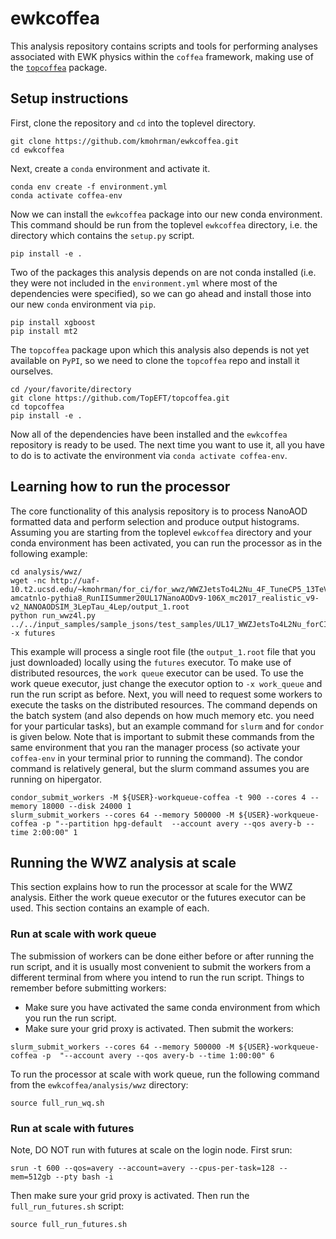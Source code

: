# ewkcoffea
This analysis repository contains scripts and tools for performing analyses associated with EWK physics within the `coffea` framework, making use of the [`topcoffea`](https://github.com/TopEFT/topcoffea) package. 

## Setup instructions

First, clone the repository and `cd` into the toplevel directory. 
```
git clone https://github.com/kmohrman/ewkcoffea.git
cd ewkcoffea
```
Next, create a `conda` environment and activate it. 
```
conda env create -f environment.yml
conda activate coffea-env
```
Now we can install the `ewkcoffea` package into our new conda environment. This command should be run from the toplevel `ewkcoffea` directory, i.e. the directory which contains the `setup.py` script. 
```
pip install -e .
```
Two of the packages this analysis depends on are not conda installed (i.e. they were not included in the `environment.yml` where most of the dependencies were specified), so we can go ahead and install those into our new `conda` environment via `pip`. 
```
pip install xgboost
pip install mt2
```
The `topcoffea` package upon which this analysis also depends is not yet available on `PyPI`, so we need to clone the `topcoffea` repo and install it ourselves.
```
cd /your/favorite/directory
git clone https://github.com/TopEFT/topcoffea.git
cd topcoffea
pip install -e .  
```
Now all of the dependencies have been installed and the `ewkcoffea` repository is ready to be used. The next time you want to use it, all you have to do is to activate the environment via `conda activate coffea-env`. 

## Learning how to run the processor 

The core functionality of this analysis repository is to process NanoAOD formatted data and perform selection and produce output histograms. Assuming you are starting from the toplevel `ewkcoffea` directory and your conda environment has been activated, you can run the processor as in the following example: 
```
cd analysis/wwz/
wget -nc http://uaf-10.t2.ucsd.edu/~kmohrman/for_ci/for_wwz/WWZJetsTo4L2Nu_4F_TuneCP5_13TeV-amcatnlo-pythia8_RunIISummer20UL17NanoAODv9-106X_mc2017_realistic_v9-v2_NANOAODSIM_3LepTau_4Lep/output_1.root
python run_wwz4l.py ../../input_samples/sample_jsons/test_samples/UL17_WWZJetsTo4L2Nu_forCI.json -x futures 
``` 
This example will process a single root file (the `output_1.root` file that you just downloaded) locally using the `futures` executor. To make use of distributed resources, the `work queue` executor can be used. To use the work queue executor, just change the executor option to  `-x work_queue` and run the run script as before. Next, you will need to request some workers to execute the tasks on the distributed resources. The command depends on the batch system (and also depends on how much memory etc. you need for your particular tasks), but an example command for  `slurm` and for `condor` is given below. Note that is important to submit these commands from the same environment that you ran the manager process (so activate your  `coffea-env` in your terminal prior to running the command). The condor command is relatively general, but the slurm command assumes you are running on hipergator.
```
condor_submit_workers -M ${USER}-workqueue-coffea -t 900 --cores 4 --memory 18000 --disk 24000 1
slurm_submit_workers --cores 64 --memory 500000 -M ${USER}-workqueue-coffea -p "--partition hpg-default  --account avery --qos avery-b --time 2:00:00" 1
```
## Running the WWZ analysis at scale

This section explains how to run the processor at scale for the WWZ analysis. Either the work queue executor or the futures executor can be used. This section contains an example of each. 

### Run at scale with work queue
The submission of workers can be done either before or after running the run script, and it is usually most convenient to submit the workers from a different terminal from where you intend to run the run script. Things to remember before submitting workers:
* Make sure you have activated the same conda environment from which you run the run script. 
* Make sure your grid proxy is activated. 
Then submit the workers: 
```
slurm_submit_workers --cores 64 --memory 500000 -M ${USER}-workqueue-coffea -p  "--account avery --qos avery-b --time 1:00:00" 6
```
To run the processor at scale with work queue, run the following command from the `ewkcoffea/analysis/wwz` directory:
```
source full_run_wq.sh
``` 


### Run at scale with futures 
Note, DO NOT run with futures at scale on the login node. First srun:
```
srun -t 600 --qos=avery --account=avery --cpus-per-task=128 --mem=512gb --pty bash -i
```
Then make sure your grid proxy is activated. Then run the `full_run_futures.sh` script: 
```
source full_run_futures.sh
```
